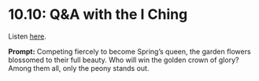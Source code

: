 # 10.10: Q&A with the I Ching 

Listen [here](http://www.writingexcuses.com/2015/03/08/writing-excuses-10-10-qa-with-the-i-ching/). 

**Prompt:** Competing fiercely to become Spring’s queen, the garden flowers blossomed to their full beauty. Who will win the golden crown of glory? Among them all, only the peony stands out.
